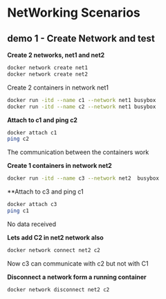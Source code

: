# NetWorking Scenarios
## demo 1 - Create Network and test
**Create 2 networks, net1 and net2**
```bash
docker network create net1
docker network create net2
```

Create 2 containers in network net1
```bash
docker run -itd --name c1 --network net1 busybox
docker run -itd --name c2 --network net1 busybox
```

**Attach to c1 and ping c2**
```bash
docker attach c1
ping c2
```
The communication between the containers work

**Create 1 containers in network net2**
```bash
docker run -itd --name c3 --network net2  busybox
```
**Attach to c3 and ping c1
```bash
docker attach c3
ping c1
```
No data received

**Lets add C2 in net2 network also**
```bash
docker network connect net2 c2
```
Now c3 can communicate with c2 but not with C1

**Disconnect a network form a running container**
```bash
docker network disconnect net2 c2
```

